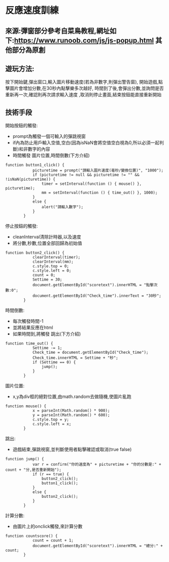 # 反應速度訓練

## 來源:彈窗部分參考自菜鳥教程,網址如下:https://www.runoob.com/js/js-popup.html 其他部分為原創

## 遊玩方法:

按下開始鍵,彈出窗口,輸入圖片移動速度(若為非數字,則彈出警告窗),
開始遊戲,點擊圖片會增加分數,在30秒內點擊樂多次越好,
時間到了後,會彈出分數,並詢問是否重新再一次,確認則再次請求輸入速度
,取消則停止畫面,結束按鈕能直接重新開始

## 技術手段

開始按鈕的觸發:

 * prompt為觸發一個可輸入的彈跳視窗
 * if內為防止用戶輸入空值,空白(因為isNaN會將空值空白視為0,所以必須一起判斷)和非數字的內容
 * 時間觸發 圖片位置,時間倒數(下方介紹)

```{r}
function button1_click() {
            picturetime = prompt("請輸入圖片速度(毫秒/變換位置)", "1000");
            if (picturetime != null && picturetime != "" && !isNaN(picturetime)) {
                timer = setInterval(function () { mouse() }, picturetime);
                mm = setInterval(function () { time_out() }, 1000);
            }
            else {
                alert("請輸入數字");
            }
        }
```

停止按鈕的觸發:

 * cleanInterval清除計時器,以及速度
 * 將分數,秒數,位置全部回歸為初始值

```{r}
function button2_click() {
            clearInterval(timer);
            clearInterval(mm);
            c.style.top = 0;
            c.style.left = 0;
            count = 0;
            Settime = 30;
            document.getElementById("scoretext").innerHTML = "點擊次數:0";
            document.getElementById("Check_time").innerText = "30秒";
        }
```

時間倒數:

 * 每次觸發時間-1
 * 並將結果反應在html
 * 如果時間到,將觸發 跳出(下方介紹)

```{r}
function time_out() {
            Settime -= 1;
            Check_time = document.getElementById("Check_time");
            Check_time.innerHTML = Settime + "秒";
            if (Settime == 0) {
                jump();
            }
        }
```

圖片位置:

 * x,y為div框的絕對位置,由math.random去做隨機,使圖片亂跑

```{r}
function mouse() {
            x = parseInt(Math.random() * 900);
            y = parseInt(Math.random() * 600);
            c.style.top = y;
            c.style.left = x;
        }
```

跳出:

 * 遊戲結束,彈跳視窗,並判斷使用者點擊確認或取消(true false)

```{r}
function jump() {
            var r = confirm("你的速度為" + picturetime + "你的分數是:" + count + "分,是否重新開始");
            if (r == true) {
                button2_click();
                button1_click();
            }
            else {
                button2_click();
            }
        }
```

計算分數:

 * 由圖片上的onclick觸發,來計算分數

```{r}
function countscore() {
            count = count + 1;
            document.getElementById("scoretext").innerHTML = "總分:" + count;
        }
```